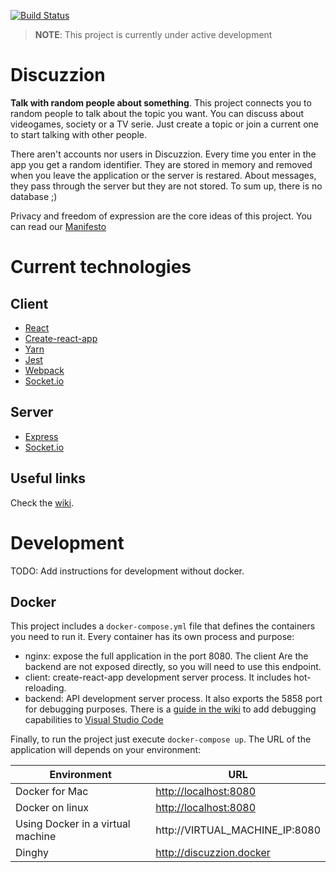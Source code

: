 [![Build Status](https://travis-ci.org/Angelmmiguel/discuzzion.svg?branch=master)](https://travis-ci.org/Angelmmiguel/discuzzion)

> **NOTE**: This project is currently under active development

# Discuzzion

**Talk with random people about something**. This project connects you to random people to talk about the topic you want. You can discuss about videogames, society or a TV serie. Just create a topic or join a current one to start talking with other people.

There aren't accounts nor users in Discuzzion. Every time you enter in the app you get a random identifier. They are stored in memory and removed when you leave the application or the server is restared. About messages, they pass through the server but they are not stored. To sum up, there is no database ;)

Privacy and freedom of expression are the core ideas of this project. You can read our [Manifesto](https://github.com/Angelmmiguel/discuzzion/blob/master/MANIFESTO.md)

# Current technologies

## Client

* [React](https://facebook.github.io/react/)
* [Create-react-app](https://github.com/facebookincubator/create-react-app)
* [Yarn](https://yarnpkg.com/lang/en/)
* [Jest](https://facebook.github.io/jest/)
* [Webpack](https://webpack.js.org/)
* [Socket.io](https://socket.io/)

## Server

* [Express](http://expressjs.com/)
* [Socket.io](https://socket.io/)

## Useful links

Check the [wiki](https://github.com/Angelmmiguel/discuzzion/wiki/Useful-links).

# Development

TODO: Add instructions for development without docker.

## Docker

This project includes a `docker-compose.yml` file that defines the containers you need to run it. Every container has its own process and purpose:

* nginx: expose the full application in the port 8080. The client Are the backend are not exposed directly, so you will need to use this endpoint.
* client: create-react-app development server process. It includes hot-reloading.
* backend: API development server process. It also exports the 5858 port for debugging purposes. There is a [guide in the wiki](https://github.com/Angelmmiguel/discuzzion/wiki/Debug-with-VSCode) to add debugging capabilities to [Visual Studio Code](https://code.visualstudio.com/)

Finally, to run the project just execute `docker-compose up`. The URL of the application will depends on your environment:

| Environment | URL |
| ----  | ---- |
| Docker for Mac  | [http://localhost:8080](http://localhost:8080) |
| Docker on linux  | [http://localhost:8080](http://localhost:8080) |
| Using Docker in a virtual machine | http://VIRTUAL_MACHINE_IP:8080 |
| Dinghy | http://discuzzion.docker |
